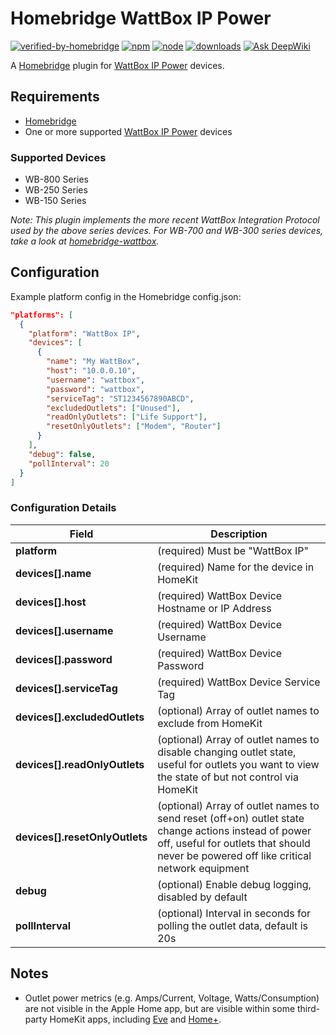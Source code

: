 # Homebridge WattBox IP Power

[![verified-by-homebridge](https://badgen.net/badge/homebridge/verified/purple)](https://github.com/homebridge/homebridge/wiki/Verified-Plugins)
[![npm](https://badgen.net/npm/v/homebridge-wattbox-ip)](https://www.npmjs.com/package/homebridge-wattbox-ip)
[![node](https://badgen.net/npm/node/homebridge-wattbox-ip)](https://www.npmjs.com/package/homebridge-wattbox-ip)
[![downloads](https://badgen.net/npm/dt/homebridge-wattbox-ip)](https://www.npmjs.com/package/homebridge-wattbox-ip)
[![Ask DeepWiki](https://deepwiki.com/badge.svg)](https://deepwiki.com/michaelahern/homebridge-wattbox-ip)

A [Homebridge](https://homebridge.io) plugin for [WattBox IP Power](https://www.snapav.com/shop/en/snapav/wattbox-ip-power) devices.

## Requirements

- [Homebridge](https://homebridge.io/)
- One or more supported [WattBox IP Power](https://www.snapav.com/shop/en/snapav/wattbox-ip-power) devices

### Supported Devices

- WB-800 Series
- WB-250 Series
- WB-150 Series

_Note: This plugin implements the more recent WattBox Integration Protocol used by the above series devices. For WB-700 and WB-300 series devices, take a look at [homebridge-wattbox](https://github.com/derek-miller/homebridge-wattbox)._

## Configuration

Example platform config in the Homebridge config.json:

```json
"platforms": [
  {
    "platform": "WattBox IP",
    "devices": [
      {
        "name": "My WattBox",
        "host": "10.0.0.10",
        "username": "wattbox",
        "password": "wattbox",
        "serviceTag": "ST1234567890ABCD",
        "excludedOutlets": ["Unused"],
        "readOnlyOutlets": ["Life Support"],
        "resetOnlyOutlets": ["Modem", "Router"]
      }
    ],
    "debug": false,
    "pollInterval": 20
  }
]
```

### Configuration Details

Field           	             | Description
-------------------------------|------------
**platform**   	               | (required) Must be "WattBox IP"
**devices[].name**	           | (required) Name for the device in HomeKit
**devices[].host**			       | (required) WattBox Device Hostname or IP Address
**devices[].username**	       | (required) WattBox Device Username
**devices[].password**	       | (required) WattBox Device Password
**devices[].serviceTag**	     | (required) WattBox Device Service Tag
**devices[].excludedOutlets**  | (optional) Array of outlet names to exclude from HomeKit
**devices[].readOnlyOutlets**  | (optional) Array of outlet names to disable changing outlet state, useful for outlets you want to view the state of but not control via HomeKit
**devices[].resetOnlyOutlets** | (optional) Array of outlet names to send reset (off+on) outlet state change actions instead of power off, useful for outlets that should never be powered off like critical network equipment
**debug**                      | (optional) Enable debug logging, disabled by default
**pollInterval**	             | (optional) Interval in seconds for polling the outlet data, default is 20s

## Notes

 * Outlet power metrics (e.g. Amps/Current, Voltage, Watts/Consumption) are not visible in the Apple Home app, but are visible within some third-party HomeKit apps, including [Eve](https://www.evehome.com/en-us/eve-app) and [Home+](https://hochgatterer.me/home+/).
